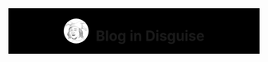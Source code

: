 <div style="background-color:black;display: flex;justify-content: center;align-items: center;">
	<img src="dev-in-disguise.jpg" alt="Dev-In-Disguise Icon" title="Dev-In-Disguise Icon" width="50" height="50" style="border-radius:50%" />
	<h1 style="margin-left:15px; text-decoration: none;">Blog in Disguise</h1>
</div>
